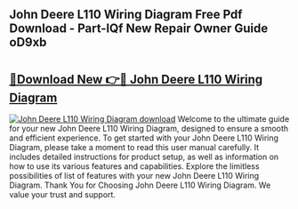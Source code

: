 ## John Deere L110 Wiring Diagram Free Pdf Download - Part-lQf New Repair Owner Guide oD9xb

# <h2><a href="http://dfj40o.blite.top/?on=John+Deere+L110+Wiring+Diagram">🔗Download New 👉🔴 John Deere L110 Wiring Diagram</a></h2>

[![John Deere L110 Wiring Diagram download](https://i.imgur.com/lujVjoI.png)](http://dfj40o.blite.top/?on=John+Deere+L110+Wiring+Diagram)
Welcome to the ultimate guide for your new John Deere L110 Wiring Diagram, designed to ensure a smooth and efficient experience. To get started with your John Deere L110 Wiring Diagram, please take a moment to read this user manual carefully. It includes detailed instructions for product setup, as well as information on how to use its various features and capabilities. Explore the limitless possibilities of list of features with your new John Deere L110 Wiring Diagram. Thank You for Choosing John Deere L110 Wiring Diagram. We value your trust and support.
